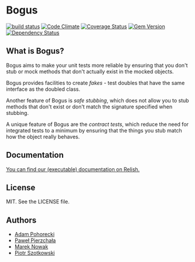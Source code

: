 # Bogus

[![build status](https://secure.travis-ci.org/psyho/bogus.png)](http://travis-ci.org/psyho/bogus)
[![Code Climate](https://codeclimate.com/github/psyho/bogus.png)](https://codeclimate.com/github/psyho/bogus)
[![Coverage Status](https://coveralls.io/repos/psyho/bogus/badge.png?branch=master)](https://coveralls.io/r/psyho/bogus?branch=master)
[![Gem Version](https://badge.fury.io/rb/bogus.png)](http://badge.fury.io/rb/bogus)
[![Dependency Status](https://gemnasium.com/psyho/bogus.png)](https://gemnasium.com/psyho/bogus)

## What is Bogus?

Bogus aims to make your unit tests more reliable by ensuring that you don't stub or mock methods that don't actually exist in the mocked objects.

Bogus provides facilities to create *fakes* - test doubles that have the same interface as the doubled class.

Another feature of Bogus is *safe stubbing*, which does not allow you to stub methods that don't exist or don't match the signature specified when stubbing.

A unique feature of Bogus are the *contract tests*, which reduce the need for integrated tests to a minimum by ensuring that the things you stub match how the object really behaves.

## Documentation

[You can find our (executable) documentation on Relish.][docs]

## License

MIT. See the LICENSE file.

## Authors

* [Adam Pohorecki](http://github.com/psyho)
* [Paweł Pierzchała](http://github.com/wrozka)
* [Marek Nowak](https://github.com/yundt)
* [Piotr Szotkowski](https://github.com/chastell)

[docs]: http://www.relishapp.com/bogus/bogus/docs 
